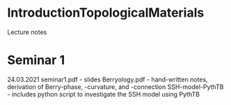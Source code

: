 # IntroductionTopologicalMaterials
Lecture notes

# Seminar 1
24.03.2021
seminar1.pdf - slides
Berryology.pdf - hand-written notes, derivation of Berry-phase, -curvature, and -connection
SSH-model-PythTB - includes python script to investigate the SSH model using PythTB

